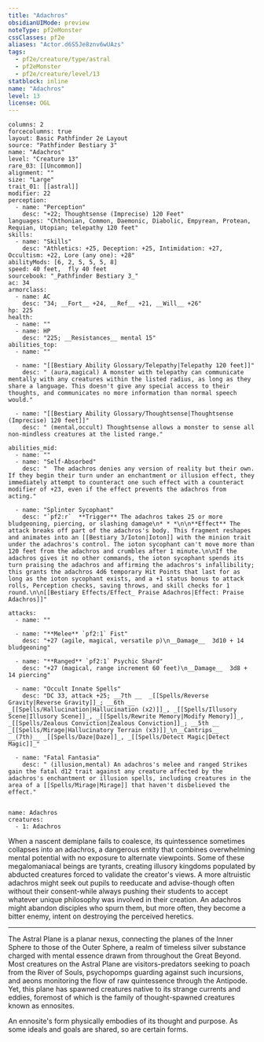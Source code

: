 ```yaml
---
title: "Adachros"
obsidianUIMode: preview
noteType: pf2eMonster
cssClasses: pf2e
aliases: "Actor.d6S5Je8znv6wUAzs" 
tags:
  - pf2e/creature/type/astral
  - pf2eMonster
  - pf2e/creature/level/13
statblock: inline
name: "Adachros"
level: 13
license: OGL
---
```


```statblock
columns: 2
forcecolumns: true
layout: Basic Pathfinder 2e Layout
source: "Pathfinder Bestiary 3"
name: "Adachros"
level: "Creature 13"
rare_03: [[Uncommon]]
alignment: ""
size: "Large"
trait_01: [[astral]]
modifier: 22
perception:
  - name: "Perception"
    desc: "+22; Thoughtsense (Imprecise) 120 Feet"
languages: "Chthonian, Common, Daemonic, Diabolic, Empyrean, Protean, Requian, Utopian; telepathy 120 feet"
skills:
  - name: "Skills"
    desc: "Athletics: +25, Deception: +25, Intimidation: +27, Occultism: +22, Lore (any one): +28"
abilityMods: [6, 2, 5, 5, 5, 8]
speed: 40 feet,  fly 40 feet
sourcebook: "_Pathfinder Bestiary 3_"
ac: 34
armorclass:
  - name: AC
    desc: "34; __Fort__ +24, __Ref__ +21, __Will__ +26"
hp: 225
health:
  - name: ""
  - name: HP
    desc: "225; __Resistances__ mental 15"
abilities_top:
  - name: ""

  - name: "[[Bestiary Ability Glossary/Telepathy|Telepathy 120 feet]]"
    desc: " (aura,magical) A monster with telepathy can communicate mentally with any creatures within the listed radius, as long as they share a language. This doesn't give any special access to their thoughts, and communicates no more information than normal speech would."

  - name: "[[Bestiary Ability Glossary/Thoughtsense|Thoughtsense (Imprecise) 120 feet]]"
    desc: " (mental,occult) Thoughtsense allows a monster to sense all non-mindless creatures at the listed range."

abilities_mid:
  - name: ""
  - name: "Self-Absorbed"
    desc: "  The adachros denies any version of reality but their own. If they begin their turn under an enchantment or illusion effect, they immediately attempt to counteract one such effect with a counteract modifier of +23, even if the effect prevents the adachros from acting."

  - name: "Splinter Sycophant"
    desc: "`pf2:r`  **Trigger** The adachros takes 25 or more bludgeoning, piercing, or slashing damage\n* * *\n\n**Effect** The attack breaks off part of the adachros's body. This fragment reshapes and animates into an [[Bestiary 3/Ioton|Ioton]] with the minion trait under the adachros's control. The ioton sycophant can't move more than 120 feet from the adachros and crumbles after 1 minute.\n\nIf the adachros gives it no other commands, the ioton sycophant spends its turn praising the adachros and affirming the adachros's infallibility; this grants the adachros 4d6 temporary Hit Points that last for as long as the ioton sycophant exists, and a +1 status bonus to attack rolls, Perception checks, saving throws, and skill checks for 1 round.\n\n[[Bestiary Effects/Effect_ Praise Adachros|Effect: Praise Adachros]]"

attacks:
  - name: ""

  - name: "**Melee** `pf2:1` Fist"
    desc: "+27 (agile, magical, versatile p)\n__Damage__  3d10 + 14 bludgeoning"

  - name: "**Ranged** `pf2:1` Psychic Shard"
    desc: "+27 (magical, range increment 60 feet)\n__Damage__  3d8 + 14 piercing"

  - name: "Occult Innate Spells"
    desc: "DC 33, attack +25; __7th __  _[[Spells/Reverse Gravity|Reverse Gravity]]_; __6th __  _[[Spells/Hallucination|Hallucination (x2)]]_, _[[Spells/Illusory Scene|Illusory Scene]]_, _[[Spells/Rewrite Memory|Modify Memory]]_, _[[Spells/Zealous Conviction|Zealous Conviction]]_; __5th __  _[[Spells/Mirage|Hallucinatory Terrain (x3)]]_\n__Cantrips__  __(7th)__ _[[Spells/Daze|Daze]]_, _[[Spells/Detect Magic|Detect Magic]]_"

  - name: "Fatal Fantasia"
    desc: " (illusion,mental) An adachros's melee and ranged Strikes gain the fatal d12 trait against any creature affected by the adachros's enchantment or illusion spells, including creatures in the area of a [[Spells/Mirage|Mirage]] that haven't disbelieved the effect."
 
```

```encounter-table
name: Adachros
creatures:
  - 1: Adachros
```



When a nascent demiplane fails to coalesce, its quintessence sometimes collapses into an adachros, a dangerous entity that combines overwhelming mental potential with no exposure to alternate viewpoints. Some of these megalomaniacal beings are tyrants, creating illusory kingdoms populated by abducted creatures forced to validate the creator's views. A more altruistic adachros might seek out pupils to reeducate and advise-though often without their consent-while always pushing their students to accept whatever unique philosophy was involved in their creation. An adachros might abandon disciples who spurn them, but more often, they become a bitter enemy, intent on destroying the perceived heretics.

* * *

The Astral Plane is a planar nexus, connecting the planes of the Inner Sphere to those of the Outer Sphere, a realm of timeless silver substance charged with mental essence drawn from throughout the Great Beyond. Most creatures on the Astral Plane are visitors-predators seeking to poach from the River of Souls, psychopomps guarding against such incursions, and aeons monitoring the flow of raw quintessence through the Antipode. Yet, this plane has spawned creatures native to its strange currents and eddies, foremost of which is the family of thought-spawned creatures known as ennosites.

An ennosite's form physically embodies of its thought and purpose. As some ideals and goals are shared, so are certain forms.
